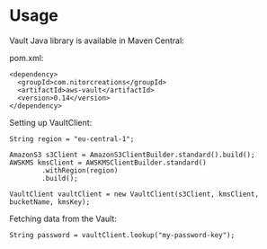 # Usage

Vault Java library is available in Maven Central:

pom.xml:
```
<dependency>
  <groupId>com.nitorcreations</groupId>
  <artifactId>aws-vault</artifactId>
  <version>0.14</version>
</dependency>
```

Setting up VaultClient:
```
String region = "eu-central-1";

AmazonS3 s3Client = AmazonS3ClientBuilder.standard().build();
AWSKMS kmsClient = AWSKMSClientBuilder.standard()
        .withRegion(region)
        .build();

VaultClient vaultClient = new VaultClient(s3Client, kmsClient, bucketName, kmsKey);
```

Fetching data from the Vault:
```
String password = vaultClient.lookup("my-password-key");
```
